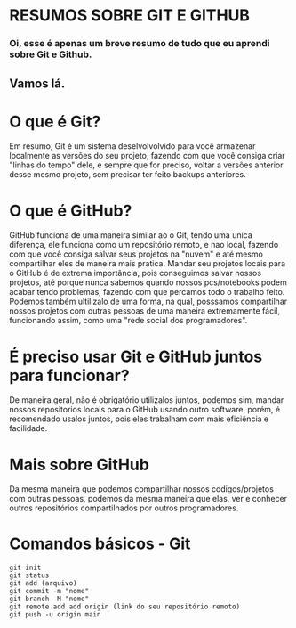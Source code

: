 # **RESUMOS SOBRE GIT E GITHUB**
### Oi, esse é apenas um breve resumo de tudo que eu aprendi sobre Git e Github.

## Vamos lá.

# O que é Git?

Em resumo, Git é um sistema deselvolvolvido para você armazenar localmente as versões do seu projeto, fazendo com que você consiga criar "linhas do tempo" dele, e sempre que for preciso, voltar a versões anterior desse mesmo projeto, sem precisar ter feito backups anteriores.

# O que é GitHub?

GitHub funciona de uma maneira similar ao o Git, tendo uma unica diferença, ele funciona como um repositório remoto, e nao local, fazendo com que você consiga salvar seus projetos na "nuvem" e até mesmo compartilhar eles de maneira mais pratica. Mandar seu projetos locais para o GitHub é de extrema importância, pois conseguimos salvar nossos projetos, até porque nunca sabemos quando nossos pcs/notebooks podem acabar tendo problemas, fazendo com que percamos todo o trabalho feito.
Podemos também ultilizalo de uma forma, na qual, posssamos compartilhar nossos projetos com outras pessoas de uma maneira extremamente fácil, funcionando assim, como uma "rede social dos programadores". 

# É preciso usar Git e GitHub juntos para funcionar?

De maneira geral, não é obrigatório utilizalos juntos, podemos sim, mandar nossos repositorios locais para o GitHub usando outro software, porém, é recomendado usalos juntos, pois eles trabalham com mais eficiência e facilidade.

# Mais sobre GitHub

Da mesma maneira que podemos compartilhar nossos codigos/projetos com outras pessoas, podemos da mesma maneira que elas, ver e conhecer outros repositórios compartilhados por outros programadores.

# Comandos básicos - Git
```
git init
git status
git add (arquivo)
git commit -m "nome"
git branch -M "nome"
git remote add add origin (link do seu repositório remoto)
git push -u origin main
```

